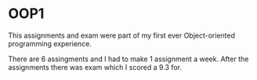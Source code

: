 # OOP1
This assignments and exam were part of my first ever Object-oriented programming experience.

There are 6 assingments and I had to make 1 assignment a week. After the assignments there was exam which I scored a 9.3 for.
